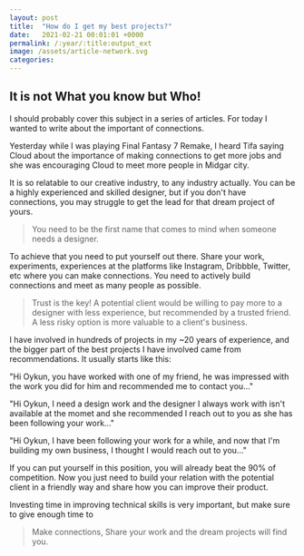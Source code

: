 ```yaml
---
layout: post
title:  "How do I get my best projects?"
date:   2021-02-21 00:01:01 +0000
permalink: /:year/:title:output_ext
image: /assets/article-network.svg
categories: 
---
```

<h2>It is not What you know but Who!</h2>
<p>I should probably cover this subject in a series of articles. For today I wanted to write about the important of connections.</p> 
<p>Yesterday while I was playing Final Fantasy 7 Remake, I heard Tifa saying Cloud about the importance of making connections to get more jobs and she was encouraging Cloud to meet more people in Midgar city.</p>
<p>It is so relatable to our creative industry, to any industry actually. You can be a highly experienced and skilled designer, but if you don't have connections, you may struggle to get the lead for that dream project of yours.</p>
<blockquote>You need to be the first name that comes to mind when someone needs a designer.</blockquote>
<p>To achieve that you need to put yourself out there. Share your work, experiments, experiences at the platforms like Instagram, Dribbble, Twitter, etc where you can make connections. You need to actively build connections and meet as many people as possible. </p>
<blockquote>Trust is the key! A potential client would be willing to pay more to a designer with less experience, but recommended by a trusted friend. A less risky option is more valuable to a client's business.</blockquote>
<p class="mb5">I have involved in hundreds of projects in my ~20 years of experience, and the bigger part of the best projects I have involved came from recommendations. It usually starts like this:</p>
<p class="indent-speech">"Hi Oykun, you have worked with one of my friend, he was impressed with the work you did for him and recommended me to contact you..."</p>
<p class="indent-speech">"Hi Oykun, I need a design work and the designer I always work with isn't available at the momet and she recommended I reach out to you as she has been following your work..."</p>
<p class="indent-speech">"Hi Oykun, I have been following your work for a while, and now that I'm building my own business, I thought I would reach out to you..."</p>
<p class="mt5">If you can put yourself in this position, you will already beat the 90% of competition. Now you just need to build your relation with the potential client in a friendly way and share how you can improve their product.</p>
<p>Investing time in improving technical skills is very important, but make sure to give enough time to</p>
<blockquote>Make connections, Share your work and the dream projects will find you.</blockquote>
